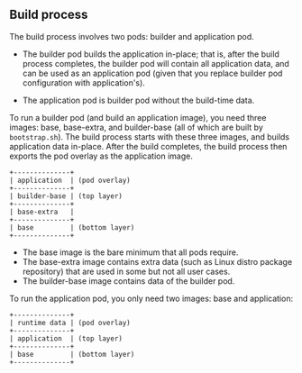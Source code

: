 ## Build process

The build process involves two pods: builder and application pod.

* The builder pod builds the application in-place; that is, after the
  build process completes, the builder pod will contain all application
  data, and can be used as an application pod (given that you replace
  builder pod configuration with application's).

* The application pod is builder pod without the build-time data.

To run a builder pod (and build an application image), you need three
images: base, base-extra, and builder-base (all of which are built by
`bootstrap.sh`).  The build process starts with these three images, and
builds application data in-place.  After the build completes, the build
process then exports the pod overlay as the application image.

    +--------------+
    | application  | (pod overlay)
    +--------------+
    | builder-base | (top layer)
    +--------------+
    | base-extra   |
    +--------------+
    | base         | (bottom layer)
    +--------------+

* The base image is the bare minimum that all pods require.
* The base-extra image contains extra data (such as Linux distro package
  repository) that are used in some but not all user cases.
* The builder-base image contains data of the builder pod.

To run the application pod, you only need two images: base and
application:

    +--------------+
    | runtime data | (pod overlay)
    +--------------+
    | application  | (top layer)
    +--------------+
    | base         | (bottom layer)
    +--------------+
